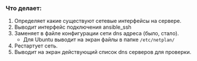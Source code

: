 ### Что делает:
1. Определяет какие существуют сетевые интерфейсы на сервере.  
2. Выводит интерфейс подключения ansible_ssh  
3. Заменяет в файле конфигурации сети dns адреса (было, стало).  
    - Для Ubuntu выводит на экран файлы в папке `/etc/netplan/`  
4. Рестартует сеть.  
5. Выводит на экран действующий список dns серверов для проверки.  